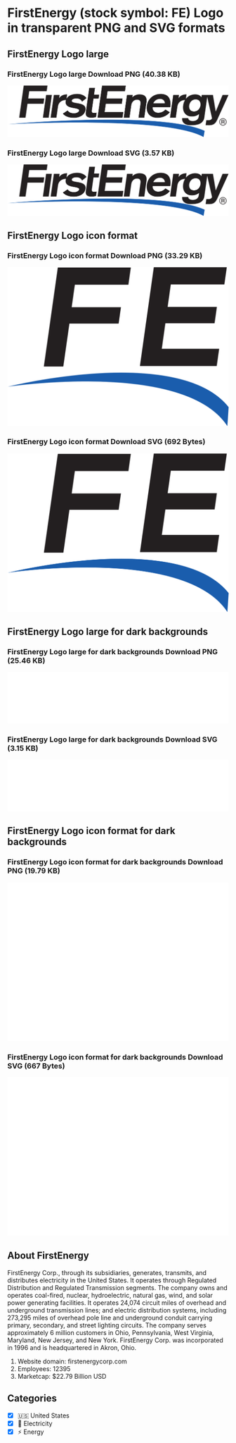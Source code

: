 # FirstEnergy (stock symbol: FE) Logo in transparent PNG and SVG formats

## FirstEnergy Logo large

### FirstEnergy Logo large Download PNG (40.38 KB)

![FirstEnergy Logo large Download PNG (40.38 KB)](/img/orig/FE_BIG-f26bbeee.png)

### FirstEnergy Logo large Download SVG (3.57 KB)

![FirstEnergy Logo large Download SVG (3.57 KB)](/img/orig/FE_BIG-dd66b246.svg)

## FirstEnergy Logo icon format

### FirstEnergy Logo icon format Download PNG (33.29 KB)

![FirstEnergy Logo icon format Download PNG (33.29 KB)](/img/orig/FE-bafef023.png)

### FirstEnergy Logo icon format Download SVG (692 Bytes)

![FirstEnergy Logo icon format Download SVG (692 Bytes)](/img/orig/FE-469348da.svg)

## FirstEnergy Logo large for dark backgrounds

### FirstEnergy Logo large for dark backgrounds Download PNG (25.46 KB)

![FirstEnergy Logo large for dark backgrounds Download PNG (25.46 KB)](/img/orig/FE_BIG.D-a90c2e12.png)

### FirstEnergy Logo large for dark backgrounds Download SVG (3.15 KB)

![FirstEnergy Logo large for dark backgrounds Download SVG (3.15 KB)](/img/orig/FE_BIG.D-493d0a83.svg)

## FirstEnergy Logo icon format for dark backgrounds

### FirstEnergy Logo icon format for dark backgrounds Download PNG (19.79 KB)

![FirstEnergy Logo icon format for dark backgrounds Download PNG (19.79 KB)](/img/orig/FE.D-5318e018.png)

### FirstEnergy Logo icon format for dark backgrounds Download SVG (667 Bytes)

![FirstEnergy Logo icon format for dark backgrounds Download SVG (667 Bytes)](/img/orig/FE.D-39eb3a9a.svg)

## About FirstEnergy

FirstEnergy Corp., through its subsidiaries, generates, transmits, and distributes electricity in the United States. It operates through Regulated Distribution and Regulated Transmission segments. The company owns and operates coal-fired, nuclear, hydroelectric, natural gas, wind, and solar power generating facilities. It operates 24,074 circuit miles of overhead and underground transmission lines; and electric distribution systems, including 273,295 miles of overhead pole line and underground conduit carrying primary, secondary, and street lighting circuits. The company serves approximately 6 million customers in Ohio, Pennsylvania, West Virginia, Maryland, New Jersey, and New York. FirstEnergy Corp. was incorporated in 1996 and is headquartered in Akron, Ohio.

1. Website domain: firstenergycorp.com
2. Employees: 12395
3. Marketcap: $22.79 Billion USD


## Categories
- [x] 🇺🇸 United States
- [x] 🔋 Electricity
- [x] ⚡ Energy
